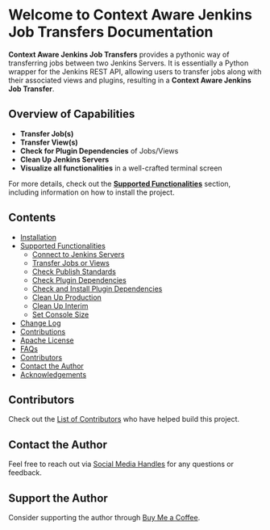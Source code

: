 # Welcome to Context Aware Jenkins Job Transfers Documentation

**Context Aware Jenkins Job Transfers** provides a pythonic way of transferring jobs between two Jenkins Servers. It is essentially a Python wrapper for the Jenkins REST API, allowing users to transfer jobs along with their associated views and plugins, resulting in a **Context Aware Jenkins Job Transfer**.

## Overview of Capabilities

- **Transfer Job(s)**
- **Transfer View(s)**
- **Check for Plugin Dependencies** of Jobs/Views
- **Clean Up Jenkins Servers**
- **Visualize all functionalities** in a well-crafted terminal screen


For more details, check out the [**Supported Functionalities**](https://context-aware-jenkins-transfers-documentation.readthedocs.io/en/latest/usage.html) section, including information on how to install the project.



## Contents

- [Installation](https://context-aware-jenkins-transfers-documentation.readthedocs.io/en/latest/installation.html)
- [Supported Functionalities](https://context-aware-jenkins-transfers-documentation.readthedocs.io/en/latest/usage.html)
    - [Connect to Jenkins Servers](https://context-aware-jenkins-transfers-documentation.readthedocs.io/en/latest/usage.html#connect-to-jenkins-servers)
    - [Transfer Jobs or Views](https://context-aware-jenkins-transfers-documentation.readthedocs.io/en/latest/usage.html#transfer-jobs-or-views)
    - [Check Publish Standards](https://context-aware-jenkins-transfers-documentation.readthedocs.io/en/latest/usage.html#check-publish-standards)
    - [Check Plugin Dependencies](https://context-aware-jenkins-transfers-documentation.readthedocs.io/en/latest/usage.html#check-plugin-dependencies)
    - [Check and Install Plugin Dependencies](https://context-aware-jenkins-transfers-documentation.readthedocs.io/en/latest/usage.html#check-and-install-plugin-dependencies)
    - [Clean Up Production](https://context-aware-jenkins-transfers-documentation.readthedocs.io/en/latest/usage.html#clean-up-production)
    - [Clean Up Interim](https://context-aware-jenkins-transfers-documentation.readthedocs.io/en/latest/usage.html#clean-up-interim)
    - [Set Console Size](https://context-aware-jenkins-transfers-documentation.readthedocs.io/en/latest/usage.html#set-console-size)
- [Change Log](https://context-aware-jenkins-transfers-documentation.readthedocs.io/en/latest/changeLog.html)
- [Contributions](https://context-aware-jenkins-transfers-documentation.readthedocs.io/en/latest/contribution.html)
- [Apache License](https://context-aware-jenkins-transfers-documentation.readthedocs.io/en/latest/license.html)
- [FAQs](https://context-aware-jenkins-transfers-documentation.readthedocs.io/en/latest/FAQs.html)
- [Contributors](https://context-aware-jenkins-transfers-documentation.readthedocs.io/en/latest/contributors.html)
- [Contact the Author](https://context-aware-jenkins-transfers-documentation.readthedocs.io/en/latest/contact.html)
- [Acknowledgements](https://context-aware-jenkins-transfers-documentation.readthedocs.io/en/latest/acknowledgement.html)


## Contributors

Check out the [List of Contributors](https://context-aware-jenkins-transfers-documentation.readthedocs.io/en/latest/contributors.html) who have helped build this project.

## Contact the Author

Feel free to reach out via [Social Media Handles](https://context-aware-jenkins-transfers-documentation.readthedocs.io/en/latest/contact.html#social-media-handles) for any questions or feedback.

## Support the Author

Consider supporting the author through [Buy Me a Coffee](https://buymeacoffee.com/joelkariyalil).